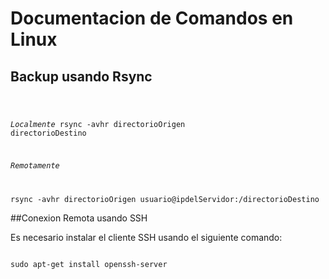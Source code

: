 # Documentacion de Comandos en Linux

## Backup usando Rsync

<code>

*Localmente*
rsync -avhr directorioOrigen  directorioDestino

*Remotamente*

rsync -avhr directorioOrigen  usuario@ipdelServidor:/directorioDestino
</code>

##Conexion Remota usando SSH

Es necesario instalar el cliente SSH usando el siguiente comando:

<code>
sudo apt-get install openssh-server
</code>

